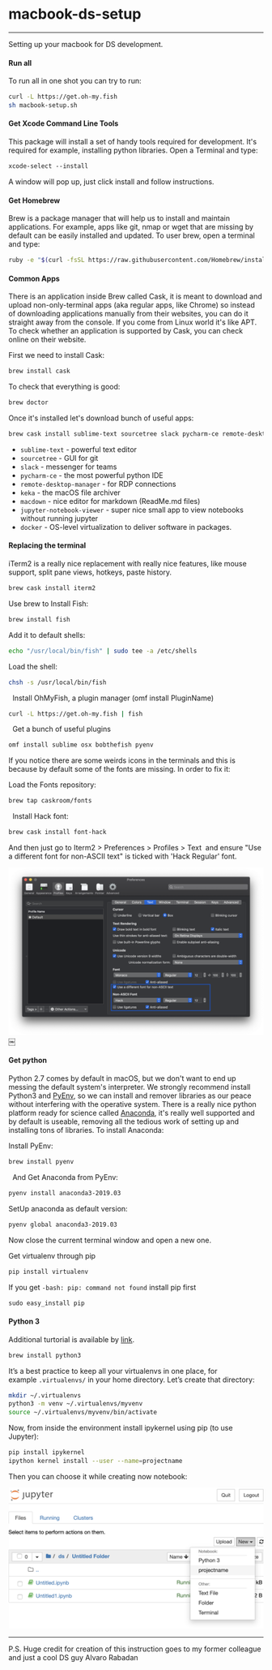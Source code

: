# macbook-ds-setup
---

Setting up your macbook for DS development.

#### Run all
To run all in one shot you can try to run:


```bash
curl -L https://get.oh-my.fish
sh macbook-setup.sh
```

#### Get Xcode Command Line Tools
This package will install a set of handy tools required for development. It's required for example, installing python libraries. Open a Terminal and type:

```bash
xcode-select --install
```

A window will pop up, just click install and follow instructions.


#### Get Homebrew
Brew is a package manager that will help us to install and maintain applications. For example, apps like git, nmap or wget that are missing by default can be easily installed and updated. To user brew, open a terminal and type:

```bash
ruby -e "$(curl -fsSL https://raw.githubusercontent.com/Homebrew/install/master/install)"
```

#### Common Apps
There is an application inside Brew called Cask, it is meant to download and upload non-only-terminal apps (aka regular apps, like Chrome) so instead of downloading applications manually from their websites, you can do it straight away from the console. If you come from Linux world it's like APT. To check whether an application is supported by Cask, you can check online on their website.

First we need to install Cask:

```bash
brew install cask
```

To check that everything is good:

```bash
brew doctor
```

Once it's installed let's download bunch of useful apps:

```bash
brew cask install sublime-text sourcetree slack pycharm-ce remote-desktop-manager keka macdown jupyter-notebook-viewer docker
```

- `sublime-text` - powerful text editor
- `sourcetree` - GUI for git 
- `slack` - messenger for teams 
- `pycharm-ce` - the most powerful python IDE
- `remote-desktop-manager` - for RDP connections
- `keka` - the macOS file archiver
- `macdown` - nice editor for markdown (ReadMe.md files)
- `jupyter-notebook-viewer` - super nice small app to view notebooks without running jupyter
- `docker` - OS-level virtualization to deliver software in packages.

#### Replacing the terminal
iTerm2 is a really nice replacement with really nice features, like mouse support, split pane views, hotkeys, paste history.

```bash
brew cask install iterm2
```

Use brew to Install Fish:

```bash
brew install fish
```

Add it to default shells:

```bash
echo "/usr/local/bin/fish" | sudo tee -a /etc/shells
```

Load the shell:

```bash
chsh -s /usr/local/bin/fish
```
 
Install OhMyFish, a plugin manager (omf install PluginName)

```bash
curl -L https://get.oh-my.fish | fish
```
 
Get a bunch of useful plugins

```bash
omf install sublime osx bobthefish pyenv
```

If you notice there are some weirds icons in the terminals and this is because by default some of the fonts are missing. In order to fix it: 

Load the Fonts repository:

```bash
brew tap caskroom/fonts   
```
 
Install Hack font:

```bash
brew cask install font-hack
```

And then just go to Iterm2 > Preferences > Profiles > Text 
and ensure "Use a different font for non-ASCII text" is ticked with 'Hack Regular' font.

![pic](pics/iterm-preferences.png)
￼
#### Get python 

Python 2.7 comes by default in macOS, but we don't want to end up messing the default system's interpreter. We strongly recommend install Python3 and [PyEnv](https://github.com/pyenv/pyenv), so we can install and remover libraries as our peace without interfering with the operative system. There is a really nice python platform ready for science called [Anaconda](https://www.anaconda.com/distribution/), it's really well supported and by default is useable, removing all the tedious work of setting up and installing tons of libraries. To install  Anaconda:

Install PyEnv:

```bash
brew install pyenv
```
 
And Get Anaconda from PyEnv:

```bash
pyenv install anaconda3-2019.03
```

SetUp anaconda as default version:

```bash
pyenv global anaconda3-2019.03
```
Now close the current terminal window and open a new one.

Get virtualenv through pip

```bash
pip install virtualenv 
```

If you get `-bash: pip: command not found` install pip first

```bash
sudo easy_install pip
```

#### Python 3 
Additional turtorial is available by [link](https://wsvincent.com/install-python3-mac/).

```bash
brew install python3
```

It’s a best practice to keep all your virtualenvs in one place, for example `.virtualenvs/` in your home directory. Let’s create that directory:

```bash
mkdir ~/.virtualenvs
python3 -m venv ~/.virtualenvs/myvenv
source ~/.virtualenvs/myvenv/bin/activate
```

Now, from inside the environment install ipykernel using pip (to use Jupyter):

```bash
pip install ipykernel
ipython kernel install --user --name=projectname
```

Then you can choose it while creating now notebook:

![pic](pics/jupyter-environments.png)

---
P.S. Huge credit for creation of this instruction goes to my former colleague and just a cool DS guy Alvaro Rabadan 